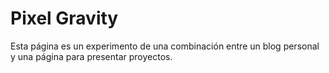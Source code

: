 # Pixel Gravity

Esta página es un experimento de una combinación entre un blog personal y una página para presentar proyectos.
